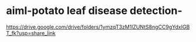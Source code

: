 # aiml-potato leaf disease detection-
https://drive.google.com/drive/folders/1ymzqT3zM1lZUNtS8ngCC9gYdxIGBT_fk?usp=share_link
